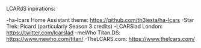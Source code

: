 LCARdS inpirations:


-ha-lcars Home Assistant theme: https://github.com/th3jesta/ha-lcars
-Star Trek: Picard (particularly Season 3 credits)
-LCARSlad London: https://twitter.com/lcarslad
-meWho Titan.DS: https://www.mewho.com/titan/
-TheLCARS.com: https://www.thelcars.com/


